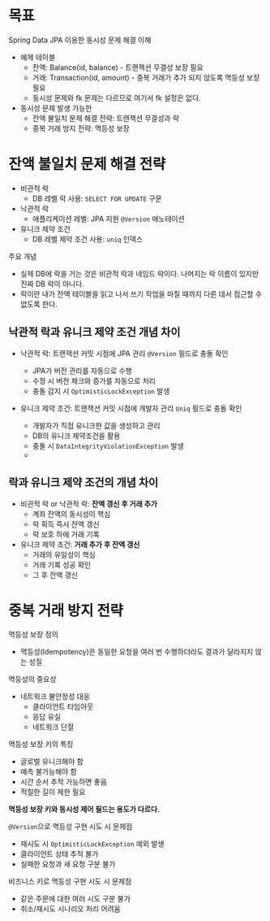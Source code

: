 # 목표
Spring Data JPA 이용한 동시성 문제 해결 이해

- 예제 테이블
  - 잔액: Balance(id, balance) - 트랜잭션 무결성 보장 필요
  - 거래: Transaction(id, amount) - 중복 거래가 추가 되지 않도록 멱등성 보장 필요
  - 동시성 문제와 fk 문제는 다르므로 여기서 fk 설정은 없다.
- 동시성 문제 발생 가능한
  - 잔액 불일치 문제 해결 전략: 트랜잭션 무결성과 락
  - 중복 거래 방지 전략: 멱등성 보장

# 잔액 불일치 문제 해결 전략
- 비관적 락
  - DB 레벨 락 사용: `SELECT FOR UPDATE` 구문
- 낙관적 락
  - 애플리케이션 레벨: JPA 지원 `@Version` 애노테이션
- 유니크 제약 조건
  - DB 레벨 제약 조건 사용: `uniq` 인덱스

주요 개념
- 실제 DB에 락을 거는 것은 비관적 락과 네임드 락이다. 나머지는 락 이름이 있지만 진짜 DB 락이 아니다.
- 락이란 내가 잔액 테이블을 읽고 나서 쓰기 작업을 마칠 때까지 다른 데서 접근할 수 없도록 한다.

## 낙관적 락과 유니크 제약 조건 개념 차이
- 낙관적 락: 트랜잭션 커밋 시점에 JPA 관리 `@Version` 필드로 충돌 확인
  - JPA가 버전 관리를 자동으로 수행
  - 수정 시 버전 체크와 증가를 자동으로 처리
  - 충돌 감지 시 `OptimisticLockException` 발생

- 유니크 제약 조건: 트랜잭션 커밋 시점에 개발자 관리 `Uniq` 필드로 충돌 확인
  - 개발자가 직접 유니크한 값을 생성하고 관리
  - DB의 유니크 제약조건을 활용
  - 충돌 시 `DataIntegrityViolationException` 발생
  - 
## 락과 유니크 제약 조건의 개념 차이
- 비관적 락 or 낙관적 락: **잔액 갱신 후 거래 추가**
  - 계좌 잔액의 동시성이 핵심
  - 락 획득 즉시 잔액 갱신
  - 락 보호 하에 거래 기록
- 유니크 제약 조건: **거래 추가 후 잔액 갱신**
  - 거래의 유일성이 핵심
  - 거래 기록 성공 확인
  - 그 후 잔액 갱신

# 중복 거래 방지 전략
멱등성 보장 정의
- 멱등성(Idempotency)은 동일한 요청을 여러 번 수행하더라도 결과가 달라지지 않는 성질

멱등성의 중요성
- 네트워크 불안정성 대응
  - 클라이언트 타임아웃
  - 응답 유실
  - 네트워크 단절

멱등성 보장 키의 특징
- 글로벌 유니크해야 함
- 예측 불가능해야 함
- 시간 순서 추적 가능하면 좋음
- 적절한 길이 제한 필요

**멱등성 보장 키와 동시성 제어 필드는 용도가 다르다.**

`@Version`으로 멱등성 구현 시도 시 문제점
- 재시도 시 `OptimisticLockException` 예외 발생
- 클라이언트 상태 추적 불가
- 실패한 요청과 새 요청 구분 불가

비즈니스 키로 멱등성 구현 시도 시 문제점
- 같은 주문에 대한 여러 시도 구분 불가
- 취소/재시도 시나리오 처리 어려움
 